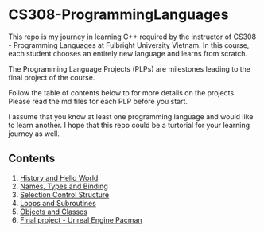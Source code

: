 # CS308-ProgrammingLanguages

This repo is my journey in learning C++ required by the instructor of CS308 - Programming Languages at Fulbright University Vietnam. In this course, each student chooses an entirely new language and learns from scratch. 

The Programming Language Projects (PLPs) are milestones leading to the final project of the course.

Follow the table of contents below to for more details on the projects. Please read the md files for each PLP before you start.

I assume that you know at least one programming language and would like to learn another.
I hope that this repo could be a turtorial for your learning journey as well.

## Contents

1. [History and Hello World](https://github.com/TonyHocNguyen/CS308-ProgrammingLanguages/blob/main/PLP1/HistoryAndHelloWorld.md)
2. [Names, Types and Binding](https://github.com/TonyHocNguyen/CS308-ProgrammingLanguages/blob/main/PLP2/NamesTypesBinding.md)
3. [Selection Control Structure](https://github.com/TonyHocNguyen/CS308-ProgrammingLanguages/blob/main/PLP3/SelectionControlStructure.md)
4. [Loops and Subroutines](https://github.com/TonyHocNguyen/CS308-ProgrammingLanguages/tree/main/PLP4/LoopsAndFunctions.md)
5. [Objects and Classes](https://github.com/TonyHocNguyen/CS308-ProgrammingLanguages/tree/main/PLP5/ObjectsAndClasses.md)
6. [Final project - Unreal Engine Pacman](https://github.com/TonyHocNguyen/CS308-ProgrammingLanguages/tree/main/Pacman/Source/UnrealPacman.md)

